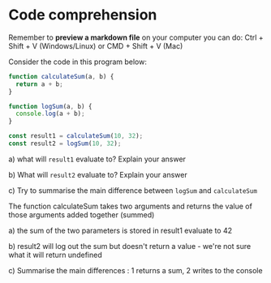 # Code comprehension

Remember to **preview a markdown file** on your computer you can do:
Ctrl + Shift + V (Windows/Linux) or CMD + Shift + V (Mac)

Consider the code in this program below:

```js
function calculateSum(a, b) {
  return a + b;
}

function logSum(a, b) {
  console.log(a + b);
}

const result1 = calculateSum(10, 32);
const result2 = logSum(10, 32);
```

a) what will `result1` evaluate to? Explain your answer

b) What will `result2` evaluate to? Explain your answer

c) Try to summarise the main difference between `logSum` and `calculateSum`


The function  calculateSum takes two arguments and returns the value of those arguments added together (summed)

a) the sum of the two parameters is stored in result1 evaluate to 42
 
b) result2 will log out the sum but doesn't return a value - we're not sure what it will return
undefined

c) Summarise the main differences : 1 returns a sum, 2 writes to the console
